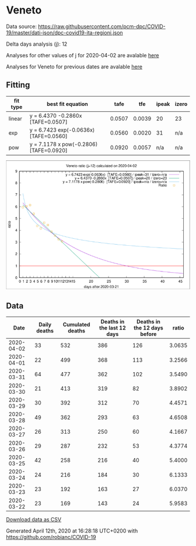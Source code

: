 # Veneto

Data source: https://raw.githubusercontent.com/pcm-dpc/COVID-19/master/dati-json/dpc-covid19-ita-regioni.json

Delta days analysis (j): 12

Analyses for other values of j for 2020-04-02 are avalable [here](../README.md)

Analyses for Veneto for previous dates are avalable [here](../../README.md)

## Fitting 
|fit type|best fit equation|tafe|tfe|ipeak|izero|
|-------|-----|--------|------|---|---|
|linear|y = 6.4370 -0.2860x  [TAFE=0.0507]|0.0507|0.0039|20|23|
|exp|y = 6.7423 exp(-0.0636x)  [TAFE=0.0560]|0.0560|0.0020|31|n/a|
|pow|y = 7.1178 x pow(-0.2806)  [TAFE=0.0920]|0.0920|0.0057|n/a|n/a|

![Plot](COVID-19_veneto_j12_2020-04-02.png)

## Data
|Date|Daily deaths|Cumulated deaths|Deaths in the last 12 days|Deaths in the 12 days before|ratio|
|----|----------|-----------|-------|--------------------|-----|
|2020-04-02|33|532|386|126|3.0635|
|2020-04-01|22|499|368|113|3.2566|
|2020-03-31|64|477|362|102|3.5490|
|2020-03-30|21|413|319|82|3.8902|
|2020-03-29|30|392|312|70|4.4571|
|2020-03-28|49|362|293|63|4.6508|
|2020-03-27|26|313|250|60|4.1667|
|2020-03-26|29|287|232|53|4.3774|
|2020-03-25|42|258|216|40|5.4000|
|2020-03-24|24|216|184|30|6.1333|
|2020-03-23|23|192|163|27|6.0370|
|2020-03-22|23|169|143|24|5.9583|

[Download data as CSV](COVID-19_veneto_j12_2020-04-02.csv)

Generated April 12th, 2020 at 16:28:18 UTC+0200 with https://github.com/robianc/COVID-19
